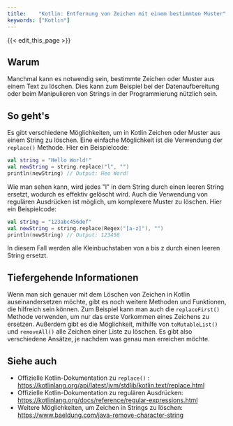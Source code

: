 ```yaml
---
title:    "Kotlin: Entfernung von Zeichen mit einem bestimmten Muster"
keywords: ["Kotlin"]
---
```


{{< edit_this_page >}}

## Warum
Manchmal kann es notwendig sein, bestimmte Zeichen oder Muster aus einem Text zu löschen. Dies kann zum Beispiel bei der Datenaufbereitung oder beim Manipulieren von Strings in der Programmierung nützlich sein.

## So geht's
Es gibt verschiedene Möglichkeiten, um in Kotlin Zeichen oder Muster aus einem String zu löschen. Eine einfache Möglichkeit ist die Verwendung der `replace()` Methode. Hier ein Beispielcode:

```Kotlin
val string = "Hello World!"
val newString = string.replace("l", "")
println(newString) // Output: Heo Word!
```

Wie man sehen kann, wird jedes "l" in dem String durch einen leeren String ersetzt, wodurch es effektiv gelöscht wird. Auch die Verwendung von regulären Ausdrücken ist möglich, um komplexere Muster zu löschen. Hier ein Beispielcode:

```Kotlin
val string = "123abc456def"
val newString = string.replace(Regex("[a-z]"), "")
println(newString) // Output: 123456
```

In diesem Fall werden alle Kleinbuchstaben von a bis z durch einen leeren String ersetzt.

## Tiefergehende Informationen
Wenn man sich genauer mit dem Löschen von Zeichen in Kotlin auseinandersetzen möchte, gibt es noch weitere Methoden und Funktionen, die hilfreich sein können. Zum Beispiel kann man auch die `replaceFirst()` Methode verwenden, um nur das erste Vorkommen eines Zeichens zu ersetzen. Außerdem gibt es die Möglichkeit, mithilfe von `toMutableList()` und `removeAll()` alle Zeichen einer Liste zu löschen. Es gibt also verschiedene Ansätze, je nachdem was genau man erreichen möchte.

## Siehe auch
- Offizielle Kotlin-Dokumentation zu `replace()` : https://kotlinlang.org/api/latest/jvm/stdlib/kotlin.text/replace.html
- Offizielle Kotlin-Dokumentation zu regulären Ausdrücken: https://kotlinlang.org/docs/reference/regular-expressions.html
- Weitere Möglichkeiten, um Zeichen in Strings zu löschen: https://www.baeldung.com/java-remove-character-string